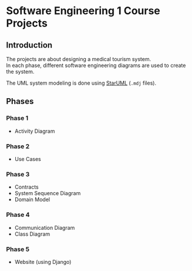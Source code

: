 # Software Engineering 1 Course Projects

## Introduction

The projects are about designing a medical tourism system.  
In each phase, different software engineering diagrams are used to create the system.

The UML system modeling is done using [StarUML](https://staruml.io/) (`.mdj` files).

## Phases

### Phase 1

- Activity Diagram

### Phase 2

- Use Cases

### Phase 3

- Contracts
- System Sequence Diagram
- Domain Model

### Phase 4

- Communication Diagram
- Class Diagram

### Phase 5

- Website (using Django)
